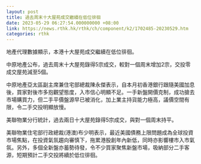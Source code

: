 ```yaml
---
layout: post
title: 過去周末十大屋苑成交繼續在低位徘徊
date: 2023-05-29 06:27:54.000000000 +08:00
link: https://news.rthk.hk/rthk/ch/component/k2/1702485-20230529.htm
categories: rthk
---
```


地產代理數據顯示，本港十大屋苑成交繼續在低位徘徊。

中原地產公布，過去周末十大屋苑錄得5宗成交，較對一個周末增加2宗，交投零成交屋苑減至5個。

中原地產亞太區副主席兼住宅部總裁陳永傑表示，自本月初香港銀行跟隨美國加息後，買家對後市多抱觀望態度，入市信心明顯不足。一手新盤開價克制，成功搶去市場購買力，但二手平價盤源早已被消化，加上業主持貨能力極高，議價空間有限，令二手交投明顯放慢。

美聯物業分行統計，過去兩日十大屋苑錄得5宗成交，與對一個周末持平。

美聯物業住宅部行政總裁(港澳)布少明表示，最近美國債務上限問題成為全球投資市場焦點，在投資氣氛趨向審慎下，拖累港股創年內新低，同時亦影響樓市入市氣氛。另外，多個全新盤亦蓄勢待發，令不少買家聚焦新盤市場，吸納部分二手客源，短期預計二手交投將續於低位徘徊。
